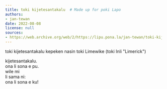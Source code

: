 ```yaml
---
title: toki kijetesantakalu  # Made up for poki Lapo
authors:
- jan-tewan
date: 2022-08-08
license: null
sources:
- https://web.archive.org/web/2/https://lipu.pona.la/jan-tewan/toki-kijetesantakalu-kepeken-nasin-toki-limewike-toki-inli-limerick
---
```


toki kijetesantakalu kepeken nasin toki Limewike (toki Inli "Limerick")

kijetesantakalu.  
ona li sona e pu.  
wile mi  
li sama ni:  
ona li sona e ku!

